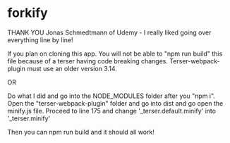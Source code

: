 # forkify
THANK YOU Jonas Schmedtmann of Udemy - I really liked going over everything line by line!

If you plan on cloning this app. You will not be able to "npm run build" this file because of a terser having code breaking changes. Terser-webpack-plugin must use an older version 3.14.

OR

Do what I did and go into the NODE_MODULES folder after you "npm i". Open the "terser-webpack-plugin" folder and go into dist and go open the minify.js file. Proceed to line 175 and change '_terser.default.minify' into '_terser.minify'

Then you can npm run build and it should all work!
